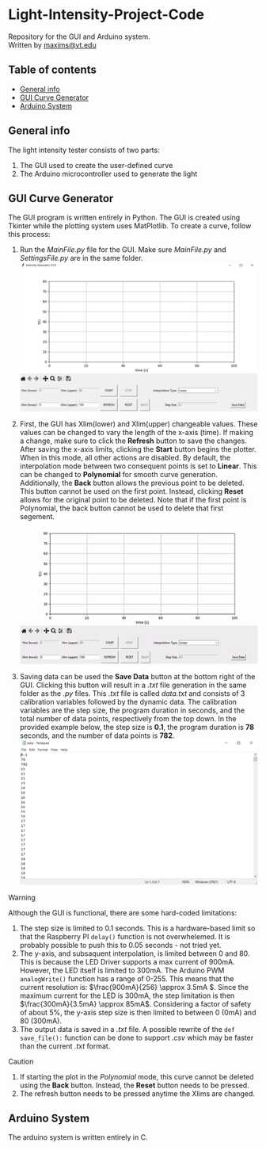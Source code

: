 # Light-Intensity-Project-Code
Repository for the GUI and Arduino system.\
Written by maxims@vt.edu 

## Table of contents
* [General info](#general-info)
* [GUI Curve Generator](#gui-curve-generator)
* [Arduino System](#arduino-system)

## General info
The light intensity tester consists of two parts:
1. The GUI used to create the user-defined curve
2. The Arduino microcontroller used to generate the light
	
## GUI Curve Generator
The GUI program is written entirely in Python. The GUI is created using Tkinter while the plotting system uses MatPlotlib. 
To create a curve, follow this process:  
1. Run the *MainFile.py* file for the GUI. Make sure *MainFile.py* and *SettingsFile.py* are in the same folder. 
![GUI Image](README_Data/Capture1.PNG)

2. First, the GUI has Xlim(lower) and Xlim(upper) changeable values. These values can be changed to vary the length of the x-axis (time). If making a change, make sure to click the **Refresh** button to save the changes. After saving the x-axis limits, clicking the **Start** button begins the plotter. When in this mode, all other actions are disabled. By default, the interpolation mode between two consequent points is set to **Linear**. This can be changed to **Polynomial** for smooth curve generation. Additionally, the **Back** button allows the previous point to be deleted. This button cannot be used on the first point. Instead, clicking **Reset** allows for the original point to be deleted. Note that if the first point is Polynomial, the back button cannot be used to delete that first segement. 
![GUI GIF](README_Data/CaptureGIF.gif)

3. Saving data can be used the **Save Data** button at the bottom right of the GUI. Clicking this button will result in a *.txt* file generation in the same folder as the *.py* files. This *.txt* file is called *data.txt* and consists of 3 calibration variables followed by the dynamic data. The calibration variables are the step size, the program duration in seconds, and the total number of data points, respectively from the top down. In the provided example below, the step size is **0.1**, the program duration is **78** seconds, and the number of data points is **782**. 
![Data Image](README_Data/Capture3.PNG)


> [!WARNING]
> Although the GUI is functional, there are some hard-coded limitations:
> 1. The step size is limited to 0.1 seconds. This is a hardware-based limit so that the Raspberry PI `delay()` function is not overwhelemed. It is probably possible to push this to 0.05 seconds - not tried yet.
> 2. The y-axis, and subsaquent interpolation, is limited between 0 and 80. This is because the LED Driver supports a max current of 900mA. However, the LED itself is limited to 300mA. The Arduino PWM `analogWrite()` function has a range of 0-255. This means that the current resolution is: $\frac{900mA}{256} \approx 3.5mA $. Since the maximum current for the LED is 300mA, the step limitation is then $\frac{300mA}{3.5mA} \approx 85mA$. Considering a factor of safety of about 5\%, the y-axis step size is then limited to between 0 (0mA) and 80 (300mA).
> 3. The output data is saved in a *.txt* file. A possible rewrite of the `def save_file():` function can be done to support *.csv* which may be faster than the current *.txt* format.

> [!CAUTION]
> 1. If starting the plot in the *Polynomial* mode, this curve cannot be deleted using the **Back** button. Instead, the **Reset** button needs to be pressed.
> 2. The refresh button needs to be pressed anytime the Xlims are changed. 

## Arduino System
The arduino system is written entirely in C. 
